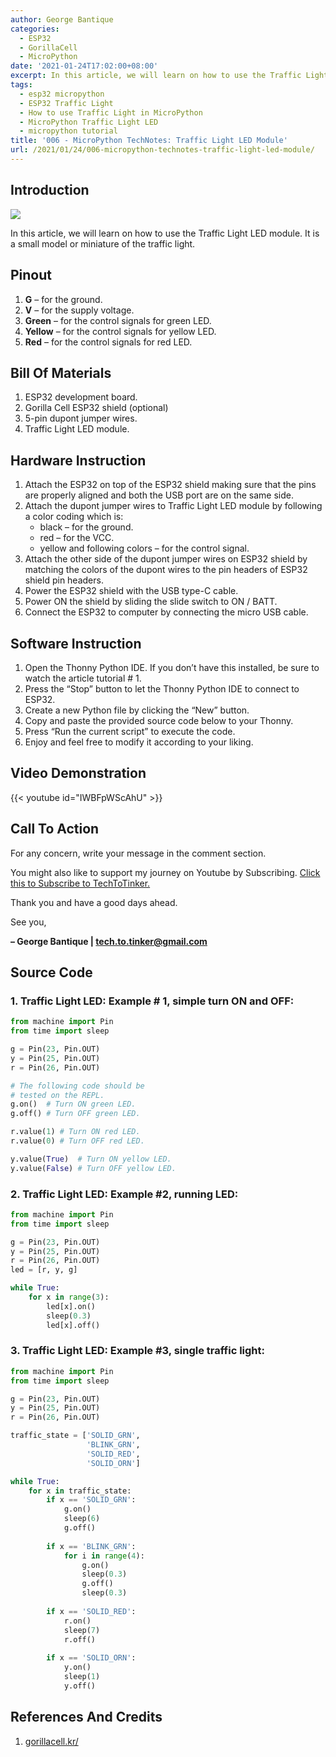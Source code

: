 ```yaml
---
author: George Bantique
categories:
  - ESP32
  - GorillaCell
  - MicroPython
date: '2021-01-24T17:02:00+08:00'
excerpt: In this article, we will learn on how to use the Traffic Light LED module. It is a small model or miniature of the traffic light.
tags:
  - esp32 micropython
  - ESP32 Traffic Light
  - How to use Traffic Light in MicroPython
  - MicroPython Traffic Light LED
  - micropython tutorial
title: '006 - MicroPython TechNotes: Traffic Light LED Module'
url: /2021/01/24/006-micropython-technotes-traffic-light-led-module/
---
```


## **Introduction**
![](https://techtotinker.com/wp-content/uploads/2023/03/006-technotes-traffic-light-led-micropython.png)

In this article, we will learn on how to use the Traffic Light LED module. It is a small model or miniature of the traffic light.

## **Pinout**
1. **G** – for the ground.
2. **V** – for the supply voltage.
3. **Green** – for the control signals for green LED.
4. **Yellow** – for the control signals for yellow LED.
5. **Red** – for the control signals for red LED.

## **Bill Of Materials**
1. ESP32 development board.
2. Gorilla Cell ESP32 shield (optional)
3. 5-pin dupont jumper wires.
4. Traffic Light LED module.

## **Hardware Instruction**
1. Attach the ESP32 on top of the ESP32 shield making sure that the pins are properly aligned and both the USB port are on the same side.
2. Attach the dupont jumper wires to Traffic Light LED module by following a color coding which is: 
    - black – for the ground.
    - red – for the VCC.
    - yellow and following colors – for the control signal.
3. Attach the other side of the dupont jumper wires on ESP32 shield by matching the colors of the dupont wires to the pin headers of ESP32 shield pin headers.
4. Power the ESP32 shield with the USB type-C cable.
5. Power ON the shield by sliding the slide switch to ON / BATT.
6. Connect the ESP32 to computer by connecting the micro USB cable.

## **Software Instruction**
1. Open the Thonny Python IDE. If you don’t have this installed, be sure to watch the article tutorial # 1.
2. Press the “Stop” button to let the Thonny Python IDE to connect to ESP32.
3. Create a new Python file by clicking the “New” button.
4. Copy and paste the provided source code below to your Thonny.
5. Press “Run the current script” to execute the code.
6. Enjoy and feel free to modify it according to your liking.

## **Video Demonstration**
{{< youtube id="IWBFpWScAhU" >}}

## **Call To Action**
For any concern, write your message in the comment section.

You might also like to support my journey on Youtube by Subscribing. [Click this to Subscribe to TechToTinker.](https://www.youtube.com/c/TechToTinker?sub_confirmation=1)

Thank you and have a good days ahead.

See you,

**– George Bantique | tech.to.tinker@gmail.com**

## **Source Code**

### 1. Traffic Light LED: Example # 1, simple turn ON and OFF:

```py { lineNos="true" wrap="true" }
from machine import Pin
from time import sleep

g = Pin(23, Pin.OUT)
y = Pin(25, Pin.OUT)
r = Pin(26, Pin.OUT)

# The following code should be 
# tested on the REPL.
g.on()  # Turn ON green LED.
g.off() # Turn OFF green LED.

r.value(1) # Turn ON red LED.
r.value(0) # Turn OFF red LED.

y.value(True)  # Turn ON yellow LED.
y.value(False) # Turn OFF yellow LED.
```

### 2. Traffic Light LED: Example #2, running LED:

```py { lineNos="true" wrap="true" }
from machine import Pin
from time import sleep

g = Pin(23, Pin.OUT)
y = Pin(25, Pin.OUT)
r = Pin(26, Pin.OUT)
led = [r, y, g]

while True:
    for x in range(3):
        led[x].on()
        sleep(0.3)
        led[x].off()

```

### 3. Traffic Light LED: Example #3, single traffic light:

```py { lineNos="true" wrap="true" }
from machine import Pin
from time import sleep

g = Pin(23, Pin.OUT)
y = Pin(25, Pin.OUT)
r = Pin(26, Pin.OUT)

traffic_state = ['SOLID_GRN',
                 'BLINK_GRN',
                 'SOLID_RED',
                 'SOLID_ORN']

while True:
    for x in traffic_state:
        if x == 'SOLID_GRN':
            g.on()
            sleep(6)
            g.off()
        
        if x == 'BLINK_GRN':
            for i in range(4):
                g.on()
                sleep(0.3)
                g.off()
                sleep(0.3)
        
        if x == 'SOLID_RED':
            r.on()
            sleep(7)
            r.off()
            
        if x == 'SOLID_ORN':
            y.on()
            sleep(1)
            y.off()
```

## **References And Credits**
1. [gorillacell.kr/](http://gorillacell.kr/)

